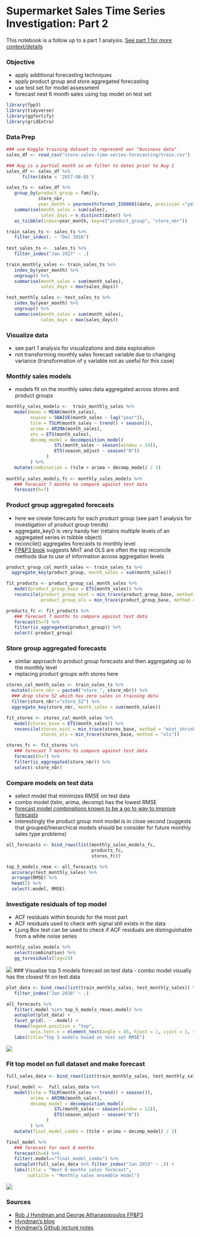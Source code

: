 Supermarket Sales Time Series Investigation: Part 2
================

This notebook is a follow up to a part 1 analysis. [See part 1 for more
context/details](https://github.com/analyticsanalyst/sales_time_series_investigation/tree/main/part_1)

### Objective

  - apply additional forecasting techniques
  - apply product group and store aggregated forecasting
  - use test set for model assessment
  - forecast next 6 month sales using top model on test set

<!-- end list -->

``` r
library(fpp3)
library(tidyverse)
library(ggfortify)
library(gridExtra)
```

### Data Prep

``` r
### use Kaggle training dataset to represent our "business data"
sales_df <- read_csv("store-sales-time-series-forecasting/train.csv")

### Aug is a partial month so we filter to dates prior to Aug 1
sales_df <- sales_df %>%
      filter(date < '2017-08-01')

sales_ts <- sales_df %>%
   group_by(product_group = family,
            store_nbr,
            year_month = yearmonth(format_ISO8601(date, precision ="ym"))) %>%
   summarise(month_sales = sum(sales),
             sales_days = n_distinct(date)) %>%
   as_tsibble(index=year_month, key=c("product_group", "store_nbr"))

train_sales_ts <- sales_ts %>%
   filter_index(. ~ "Dec 2016")
   
test_sales_ts <-  sales_ts %>%
   filter_index("Jan 2017" ~ .)

train_monthly_sales <- train_sales_ts %>%
   index_by(year_month) %>%
   ungroup() %>%
   summarise(month_sales = sum(month_sales),
             sales_days = max(sales_days))

test_monthly_sales <- test_sales_ts %>%
   index_by(year_month) %>%
   ungroup() %>%
   summarise(month_sales = sum(month_sales),
             sales_days = max(sales_days))
```

### Visualize data

  - see part 1 analysis for visualizations and data exploration
  - not transforming monthly sales forecast variable due to changing
    variance (transformation of y variable not as useful for this case)

### Monthly sales models

  - models fit on the monthly sales data aggregated across stores and
    product groups

<!-- end list -->

``` r
monthly_sales_models <-  train_monthly_sales %>%
   model(mean = MEAN(month_sales),
         snaive = SNAIVE(month_sales ~ lag("year")),
         tslm = TSLM(month_sales ~ trend() + season()),
         arima = ARIMA(month_sales),
         ets = ETS(month_sales),
         decomp_model = decomposition_model(
                  STL(month_sales ~ season(window = 24)),
                  ETS(season_adjust ~ season("N"))
               )
         ) %>%
   mutate(combination = (tslm + arima + decomp_model) / 3)
   
monthly_sales_models_fc <- monthly_sales_models %>%
   ### forecast 7 months to compare against test data
   forecast(h=7)
```

### Product group aggregated forecasts

  - here we create forecasts for each product group (see part 1 analysis
    for investigation of product group trends)
  - aggregate\_key() is very handy her (retains multiple levels of an
    aggregated series in tsibble object)
  - reconcile() aggregates forecasts to monthly level
  - [FP\&P3 book](https://otexts.com/fpp3/tourism.html) suggests MinT
    and OLS are often the top reconcile methods due to use of
    information across aggregation levels

<!-- end list -->

``` r
product_group_cal_month_sales <- train_sales_ts %>%
  aggregate_key(product_group, month_sales = sum(month_sales))

fit_products <- product_group_cal_month_sales %>%
   model(product_group_base = ETS(month_sales)) %>%
   reconcile(product_group_mint = min_trace(product_group_base, method = "mint_shrink"),
             product_group_ols = min_trace(product_group_base, method = "ols"))

products_fc <- fit_products %>%
   ### forecast 7 months to compare against test data
   forecast(h=7) %>%
   filter(is_aggregated(product_group)) %>%
   select(-product_group)
```

### Store group aggregated forecasts

  - similar approach to product group forecasts and then aggregating up
    to the monthly level
  - replacing product groups with stores here

<!-- end list -->

``` r
stores_cal_month_sales <- train_sales_ts %>%
  mutate(store_nbr = paste0("store_", store_nbr)) %>%
  ### drop store 52 which has zero sales in training data
  filter(store_nbr!="store_52") %>%
  aggregate_key(store_nbr, month_sales = sum(month_sales))

fit_stores <- stores_cal_month_sales %>%
   model(stores_base = ETS(month_sales)) %>%
   reconcile(stores_mint = min_trace(stores_base, method = "mint_shrink"),
             stores_ols = min_trace(stores_base, method = "ols"))

stores_fc <- fit_stores %>%
   ### forecast 7 months to compare against test data
   forecast(h=7) %>%
   filter(is_aggregated(store_nbr)) %>%
   select(-store_nbr)
```

### Compare models on test data

  - select model that minimizes RMSE on test data
  - combo model (tslm, arima, decomp) has the lowest RMSE
  - [forecast model combinations known to be a go to way to improve
    forecasts](https://otexts.com/fpp3/combinations.html)
  - interestingly the product group mint model is in close second
    (suggests that grouped/hierarchical models should be consider for
    future monthly sales type problems)

<!-- end list -->

``` r
all_forecasts <- bind_rows(list(monthly_sales_models_fc,
                                products_fc,
                                stores_fc))

top_5_models_rmse <- all_forecasts %>%
  accuracy(test_monthly_sales) %>%
  arrange(RMSE) %>%
  head(5) %>%
  select(.model, RMSE)
```

### Investigate residuals of top model

  - ACF residuals within bounds for the most part
  - ACF residuals used to check with signal still exists in the data
  - Ljung Box test can be used to check if ACF residuals are
    distinguishable from a white noise series

<!-- end list -->

``` r
monthly_sales_models %>%
   select(combination) %>%
   gg_tsresiduals(lag=24)
```

![](part_2_sales_time_series_files/figure-gfm/unnamed-chunk-8-1.png)<!-- -->
\#\#\# Visualize top 5 models forecast on test data - combo model
visually has the closest fit on test data

``` r
plot_data <- bind_rows(list(train_monthly_sales, test_monthly_sales)) %>%
   filter_index("Jan 2016" ~ .)

all_forecasts %>%
   filter(.model %in% top_5_models_rmse$.model) %>%
   autoplot(plot_data) +
   facet_grid(. ~ .model) +
   theme(legend.position = "top",
         axis.text.x = element_text(angle = 45, hjust = 1, vjust = 1, size=6)) +
   labs(title="Top 5 models based on test set RMSE")
```

![](part_2_sales_time_series_files/figure-gfm/unnamed-chunk-9-1.png)<!-- -->

### Fit top model on full dataset and make forecast

``` r
full_sales_data <- bind_rows(list(train_monthly_sales, test_monthly_sales))

final_model <-  full_sales_data %>%
   model(tslm = TSLM(month_sales ~ trend() + season()),
         arima = ARIMA(month_sales),
         decomp_model = decomposition_model(
                  STL(month_sales ~ season(window = 12)),
                  ETS(season_adjust ~ season("N"))
               )
         ) %>%
   mutate(final_model_combo = (tslm + arima + decomp_model) / 3)

final_model %>%
   ### forecast for next 6 months
   forecast(h=6) %>%
   filter(.model=="final_model_combo") %>%
   autoplot(full_sales_data %>% filter_index("Jan 2015" ~ .)) +
   labs(title = "Next 6 months sales forecast",
        subtitle = "Monthly sales ensemble model")
```

![](part_2_sales_time_series_files/figure-gfm/unnamed-chunk-10-1.png)<!-- -->

### Sources

  - [Rob J Hyndman and George Athanasopoulos
    FP\&P3](https://otexts.com/fpp3/)
  - [Hyndman’s blog](https://robjhyndman.com/hyndsight/)
  - [Hyndman’s Github lecture
    notes](https://github.com/robjhyndman/ETC3550Slides/tree/fable)

